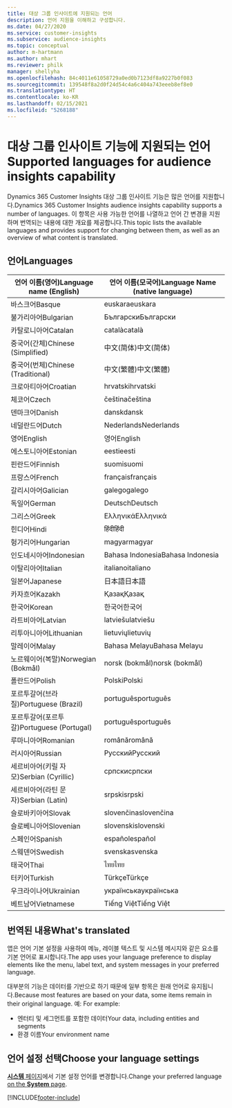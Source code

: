 ```yaml
---
title: 대상 그룹 인사이트에 지원되는 언어
description: 언어 지원을 이해하고 구성합니다.
ms.date: 04/27/2020
ms.service: customer-insights
ms.subservice: audience-insights
ms.topic: conceptual
author: m-hartmann
ms.author: mhart
ms.reviewer: philk
manager: shellyha
ms.openlocfilehash: 84c4011e61058729a0ed0b7123df8a9227b0f083
ms.sourcegitcommit: 139548f8a2d0f24d54c4a6c404a743eeeb8ef8e0
ms.translationtype: HT
ms.contentlocale: ko-KR
ms.lasthandoff: 02/15/2021
ms.locfileid: "5268188"
---
```

# <a name="supported-languages-for-audience-insights-capability"></a><span data-ttu-id="31108-103">대상 그룹 인사이트 기능에 지원되는 언어</span><span class="sxs-lookup"><span data-stu-id="31108-103">Supported languages for audience insights capability</span></span>

<span data-ttu-id="31108-104">Dynamics 365 Customer Insights 대상 그룹 인사이트 기능은 많은 언어를 지원합니다.</span><span class="sxs-lookup"><span data-stu-id="31108-104">Dynamics 365 Customer Insights audience insights capability supports a number of languages.</span></span> <span data-ttu-id="31108-105">이 항목은 사용 가능한 언어를 나열하고 언어 간 변경을 지원하며 번역되는 내용에 대한 개요를 제공합니다.</span><span class="sxs-lookup"><span data-stu-id="31108-105">This topic lists the available languages and provides support for changing between them, as well as an overview of what content is translated.</span></span>

## <a name="languages"></a><span data-ttu-id="31108-106">언어</span><span class="sxs-lookup"><span data-stu-id="31108-106">Languages</span></span>

| <span data-ttu-id="31108-107">언어 이름(영어)</span><span class="sxs-lookup"><span data-stu-id="31108-107">Language name (English)</span></span>|  <span data-ttu-id="31108-108">언어 이름(모국어)</span><span class="sxs-lookup"><span data-stu-id="31108-108">Language Name (native language)</span></span> |
| ------------- | ------------- |
| <span data-ttu-id="31108-109">바스크어</span><span class="sxs-lookup"><span data-stu-id="31108-109">Basque</span></span> | <span data-ttu-id="31108-110">euskara</span><span class="sxs-lookup"><span data-stu-id="31108-110">euskara</span></span> |
| <span data-ttu-id="31108-111">불가리아어</span><span class="sxs-lookup"><span data-stu-id="31108-111">Bulgarian</span></span> | <span data-ttu-id="31108-112">Български</span><span class="sxs-lookup"><span data-stu-id="31108-112">Български</span></span> |
| <span data-ttu-id="31108-113">카탈로니아어</span><span class="sxs-lookup"><span data-stu-id="31108-113">Catalan</span></span> | <span data-ttu-id="31108-114">català</span><span class="sxs-lookup"><span data-stu-id="31108-114">català</span></span> |
| <span data-ttu-id="31108-115">중국어(간체)</span><span class="sxs-lookup"><span data-stu-id="31108-115">Chinese (Simplified)</span></span> | <span data-ttu-id="31108-116">中文(简体)</span><span class="sxs-lookup"><span data-stu-id="31108-116">中文(简体)</span></span> |
| <span data-ttu-id="31108-117">중국어(번체)</span><span class="sxs-lookup"><span data-stu-id="31108-117">Chinese (Traditional)</span></span> | <span data-ttu-id="31108-118">中文(繁體)</span><span class="sxs-lookup"><span data-stu-id="31108-118">中文(繁體)</span></span> |
| <span data-ttu-id="31108-119">크로아티아어</span><span class="sxs-lookup"><span data-stu-id="31108-119">Croatian</span></span> | <span data-ttu-id="31108-120">hrvatski</span><span class="sxs-lookup"><span data-stu-id="31108-120">hrvatski</span></span> |
| <span data-ttu-id="31108-121">체코어</span><span class="sxs-lookup"><span data-stu-id="31108-121">Czech</span></span> | <span data-ttu-id="31108-122">čeština</span><span class="sxs-lookup"><span data-stu-id="31108-122">čeština</span></span> |
| <span data-ttu-id="31108-123">덴마크어</span><span class="sxs-lookup"><span data-stu-id="31108-123">Danish</span></span> | <span data-ttu-id="31108-124">dansk</span><span class="sxs-lookup"><span data-stu-id="31108-124">dansk</span></span> |
| <span data-ttu-id="31108-125">네덜란드어</span><span class="sxs-lookup"><span data-stu-id="31108-125">Dutch</span></span> | <span data-ttu-id="31108-126">Nederlands</span><span class="sxs-lookup"><span data-stu-id="31108-126">Nederlands</span></span> |
| <span data-ttu-id="31108-127">영어</span><span class="sxs-lookup"><span data-stu-id="31108-127">English</span></span> | <span data-ttu-id="31108-128">영어</span><span class="sxs-lookup"><span data-stu-id="31108-128">English</span></span> |
| <span data-ttu-id="31108-129">에스토니아어</span><span class="sxs-lookup"><span data-stu-id="31108-129">Estonian</span></span> | <span data-ttu-id="31108-130">eesti</span><span class="sxs-lookup"><span data-stu-id="31108-130">eesti</span></span> |
| <span data-ttu-id="31108-131">핀란드어</span><span class="sxs-lookup"><span data-stu-id="31108-131">Finnish</span></span> | <span data-ttu-id="31108-132">suomi</span><span class="sxs-lookup"><span data-stu-id="31108-132">suomi</span></span> |
| <span data-ttu-id="31108-133">프랑스어</span><span class="sxs-lookup"><span data-stu-id="31108-133">French</span></span> | <span data-ttu-id="31108-134">français</span><span class="sxs-lookup"><span data-stu-id="31108-134">français</span></span> |
| <span data-ttu-id="31108-135">갈리시아어</span><span class="sxs-lookup"><span data-stu-id="31108-135">Galician</span></span> | <span data-ttu-id="31108-136">galego</span><span class="sxs-lookup"><span data-stu-id="31108-136">galego</span></span> |
| <span data-ttu-id="31108-137">독일어</span><span class="sxs-lookup"><span data-stu-id="31108-137">German</span></span> | <span data-ttu-id="31108-138">Deutsch</span><span class="sxs-lookup"><span data-stu-id="31108-138">Deutsch</span></span> |
| <span data-ttu-id="31108-139">그리스어</span><span class="sxs-lookup"><span data-stu-id="31108-139">Greek</span></span> | <span data-ttu-id="31108-140">Ελληνικά</span><span class="sxs-lookup"><span data-stu-id="31108-140">Ελληνικά</span></span> |
| <span data-ttu-id="31108-141">힌디어</span><span class="sxs-lookup"><span data-stu-id="31108-141">Hindi</span></span> | <span data-ttu-id="31108-142">हिंदी</span><span class="sxs-lookup"><span data-stu-id="31108-142">हिंदी</span></span> |
| <span data-ttu-id="31108-143">헝가리어</span><span class="sxs-lookup"><span data-stu-id="31108-143">Hungarian</span></span> | <span data-ttu-id="31108-144">magyar</span><span class="sxs-lookup"><span data-stu-id="31108-144">magyar</span></span> |
| <span data-ttu-id="31108-145">인도네시아어</span><span class="sxs-lookup"><span data-stu-id="31108-145">Indonesian</span></span> | <span data-ttu-id="31108-146">Bahasa Indonesia</span><span class="sxs-lookup"><span data-stu-id="31108-146">Bahasa Indonesia</span></span> |
| <span data-ttu-id="31108-147">이탈리아어</span><span class="sxs-lookup"><span data-stu-id="31108-147">Italian</span></span> | <span data-ttu-id="31108-148">italiano</span><span class="sxs-lookup"><span data-stu-id="31108-148">italiano</span></span> |
| <span data-ttu-id="31108-149">일본어</span><span class="sxs-lookup"><span data-stu-id="31108-149">Japanese</span></span> | <span data-ttu-id="31108-150">日本語</span><span class="sxs-lookup"><span data-stu-id="31108-150">日本語</span></span> |
| <span data-ttu-id="31108-151">카자흐어</span><span class="sxs-lookup"><span data-stu-id="31108-151">Kazakh</span></span> | <span data-ttu-id="31108-152">Қазақ</span><span class="sxs-lookup"><span data-stu-id="31108-152">Қазақ</span></span> |
| <span data-ttu-id="31108-153">한국어</span><span class="sxs-lookup"><span data-stu-id="31108-153">Korean</span></span> | <span data-ttu-id="31108-154">한국어</span><span class="sxs-lookup"><span data-stu-id="31108-154">한국어</span></span> |
| <span data-ttu-id="31108-155">라트비아어</span><span class="sxs-lookup"><span data-stu-id="31108-155">Latvian</span></span> | <span data-ttu-id="31108-156">latviešu</span><span class="sxs-lookup"><span data-stu-id="31108-156">latviešu</span></span> |
| <span data-ttu-id="31108-157">리투아니아어</span><span class="sxs-lookup"><span data-stu-id="31108-157">Lithuanian</span></span> | <span data-ttu-id="31108-158">lietuvių</span><span class="sxs-lookup"><span data-stu-id="31108-158">lietuvių</span></span> |
| <span data-ttu-id="31108-159">말레이어</span><span class="sxs-lookup"><span data-stu-id="31108-159">Malay</span></span> | <span data-ttu-id="31108-160">Bahasa Melayu</span><span class="sxs-lookup"><span data-stu-id="31108-160">Bahasa Melayu</span></span> |
| <span data-ttu-id="31108-161">노르웨이어(복말)</span><span class="sxs-lookup"><span data-stu-id="31108-161">Norwegian (Bokmål)</span></span> | <span data-ttu-id="31108-162">norsk (bokmål)</span><span class="sxs-lookup"><span data-stu-id="31108-162">norsk (bokmål)</span></span> |
| <span data-ttu-id="31108-163">폴란드어</span><span class="sxs-lookup"><span data-stu-id="31108-163">Polish</span></span> | <span data-ttu-id="31108-164">Polski</span><span class="sxs-lookup"><span data-stu-id="31108-164">Polski</span></span> |
| <span data-ttu-id="31108-165">포르투갈어(브라질)</span><span class="sxs-lookup"><span data-stu-id="31108-165">Portuguese (Brazil)</span></span> | <span data-ttu-id="31108-166">português</span><span class="sxs-lookup"><span data-stu-id="31108-166">português</span></span> |
| <span data-ttu-id="31108-167">포르투갈어(포르투갈)</span><span class="sxs-lookup"><span data-stu-id="31108-167">Portuguese (Portugal)</span></span> | <span data-ttu-id="31108-168">português</span><span class="sxs-lookup"><span data-stu-id="31108-168">português</span></span> |
| <span data-ttu-id="31108-169">루마니아어</span><span class="sxs-lookup"><span data-stu-id="31108-169">Romanian</span></span> | <span data-ttu-id="31108-170">română</span><span class="sxs-lookup"><span data-stu-id="31108-170">română</span></span> |
| <span data-ttu-id="31108-171">러시아어</span><span class="sxs-lookup"><span data-stu-id="31108-171">Russian</span></span> | <span data-ttu-id="31108-172">Русский</span><span class="sxs-lookup"><span data-stu-id="31108-172">Русский</span></span> |
| <span data-ttu-id="31108-173">세르비아어(키릴 자모)</span><span class="sxs-lookup"><span data-stu-id="31108-173">Serbian (Cyrillic)</span></span> | <span data-ttu-id="31108-174">српски</span><span class="sxs-lookup"><span data-stu-id="31108-174">српски</span></span> |
| <span data-ttu-id="31108-175">세르비아어(라틴 문자)</span><span class="sxs-lookup"><span data-stu-id="31108-175">Serbian (Latin)</span></span> | <span data-ttu-id="31108-176">srpski</span><span class="sxs-lookup"><span data-stu-id="31108-176">srpski</span></span> |
| <span data-ttu-id="31108-177">슬로바키아어</span><span class="sxs-lookup"><span data-stu-id="31108-177">Slovak</span></span> | <span data-ttu-id="31108-178">slovenčina</span><span class="sxs-lookup"><span data-stu-id="31108-178">slovenčina</span></span> |
| <span data-ttu-id="31108-179">슬로베니아어</span><span class="sxs-lookup"><span data-stu-id="31108-179">Slovenian</span></span> | <span data-ttu-id="31108-180">slovenski</span><span class="sxs-lookup"><span data-stu-id="31108-180">slovenski</span></span> |
| <span data-ttu-id="31108-181">스페인어</span><span class="sxs-lookup"><span data-stu-id="31108-181">Spanish</span></span> | <span data-ttu-id="31108-182">español</span><span class="sxs-lookup"><span data-stu-id="31108-182">español</span></span> |
| <span data-ttu-id="31108-183">스웨덴어</span><span class="sxs-lookup"><span data-stu-id="31108-183">Swedish</span></span> | <span data-ttu-id="31108-184">svenska</span><span class="sxs-lookup"><span data-stu-id="31108-184">svenska</span></span> |
| <span data-ttu-id="31108-185">태국어</span><span class="sxs-lookup"><span data-stu-id="31108-185">Thai</span></span> | <span data-ttu-id="31108-186">ไทย</span><span class="sxs-lookup"><span data-stu-id="31108-186">ไทย</span></span> |
| <span data-ttu-id="31108-187">터키어</span><span class="sxs-lookup"><span data-stu-id="31108-187">Turkish</span></span> | <span data-ttu-id="31108-188">Türkçe</span><span class="sxs-lookup"><span data-stu-id="31108-188">Türkçe</span></span> |
| <span data-ttu-id="31108-189">우크라이나어</span><span class="sxs-lookup"><span data-stu-id="31108-189">Ukrainian</span></span> | <span data-ttu-id="31108-190">українська</span><span class="sxs-lookup"><span data-stu-id="31108-190">українська</span></span> |
| <span data-ttu-id="31108-191">베트남어</span><span class="sxs-lookup"><span data-stu-id="31108-191">Vietnamese</span></span> | <span data-ttu-id="31108-192">Tiếng Việt</span><span class="sxs-lookup"><span data-stu-id="31108-192">Tiếng Việt</span></span> |

## <a name="whats-translated"></a><span data-ttu-id="31108-193">번역된 내용</span><span class="sxs-lookup"><span data-stu-id="31108-193">What's translated</span></span>

<span data-ttu-id="31108-194">앱은 언어 기본 설정을 사용하여 메뉴, 레이블 텍스트 및 시스템 메시지와 같은 요소를 기본 언어로 표시합니다.</span><span class="sxs-lookup"><span data-stu-id="31108-194">The app uses your language preference to display elements like the menu, label text, and system messages in your preferred language.</span></span>

<span data-ttu-id="31108-195">대부분의 기능은 데이터를 기반으로 하기 때문에 일부 항목은 원래 언어로 유지됩니다.</span><span class="sxs-lookup"><span data-stu-id="31108-195">Because most features are based on your data, some items remain in their original language.</span></span> <span data-ttu-id="31108-196">예: </span><span class="sxs-lookup"><span data-stu-id="31108-196">For example:</span></span>

- <span data-ttu-id="31108-197">엔터티 및 세그먼트를 포함한 데이터</span><span class="sxs-lookup"><span data-stu-id="31108-197">Your data, including entities and segments</span></span>
- <span data-ttu-id="31108-198">환경 이름</span><span class="sxs-lookup"><span data-stu-id="31108-198">Your environment name</span></span>

## <a name="choose-your-language-settings"></a><span data-ttu-id="31108-199">언어 설정 선택</span><span class="sxs-lookup"><span data-stu-id="31108-199">Choose your language settings</span></span>  

<span data-ttu-id="31108-200">[**시스템** 페이지](system.md)에서 기본 설정 언어를 변경합니다.</span><span class="sxs-lookup"><span data-stu-id="31108-200">Change your preferred language [on the **System** page](system.md).</span></span>


[!INCLUDE[footer-include](../includes/footer-banner.md)]